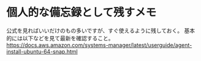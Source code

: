 # 個人的な備忘録として残すメモ

公式を見ればいいだけのもの多いですが、すぐ使えるように残しておく。
基本的には以下などを見て最新を確認すること。
https://docs.aws.amazon.com/systems-manager/latest/userguide/agent-install-ubuntu-64-snap.html
